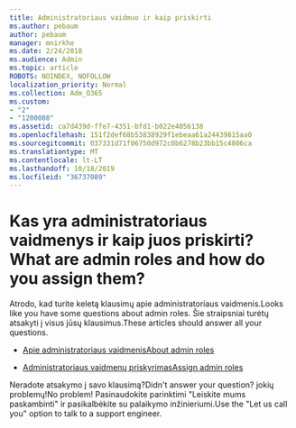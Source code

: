 ```yaml
---
title: Administratoriaus vaidmuo ir kaip priskirti
ms.author: pebaum
author: pebaum
manager: mnirkhe
ms.date: 2/24/2018
ms.audience: Admin
ms.topic: article
ROBOTS: NOINDEX, NOFOLLOW
localization_priority: Normal
ms.collection: Adm_O365
ms.custom:
- "2"
- "1200008"
ms.assetid: ca7d439d-ffe7-4351-bfd1-b022e4056138
ms.openlocfilehash: 151f2def68b53838929f1ebeaa61a24439815aa0
ms.sourcegitcommit: 037331d71f06750d972c0b6278b23bb15c4806ca
ms.translationtype: MT
ms.contentlocale: lt-LT
ms.lasthandoff: 10/18/2019
ms.locfileid: "36737089"
---
```

# <a name="what-are-admin-roles-and-how-do-you-assign-them"></a><span data-ttu-id="ccaf3-102">Kas yra administratoriaus vaidmenys ir kaip juos priskirti?</span><span class="sxs-lookup"><span data-stu-id="ccaf3-102">What are admin roles and how do you assign them?</span></span>

<span data-ttu-id="ccaf3-103">Atrodo, kad turite keletą klausimų apie administratoriaus vaidmenis.</span><span class="sxs-lookup"><span data-stu-id="ccaf3-103">Looks like you have some questions about admin roles.</span></span> <span data-ttu-id="ccaf3-104">Šie straipsniai turėtų atsakyti į visus jūsų klausimus.</span><span class="sxs-lookup"><span data-stu-id="ccaf3-104">These articles should answer all your questions.</span></span>
  
- [<span data-ttu-id="ccaf3-105">Apie administratoriaus vaidmenis</span><span class="sxs-lookup"><span data-stu-id="ccaf3-105">About admin roles</span></span>](https://docs.microsoft.com/office365/admin/add-users/about-admin-roles)

- [<span data-ttu-id="ccaf3-106">Administratoriaus vaidmenų priskyrimas</span><span class="sxs-lookup"><span data-stu-id="ccaf3-106">Assign admin roles</span></span>](https://docs.microsoft.com/office365/admin/add-users/assign-admin-roles)

<span data-ttu-id="ccaf3-107">Neradote atsakymo į savo klausimą?</span><span class="sxs-lookup"><span data-stu-id="ccaf3-107">Didn't answer your question?</span></span> <span data-ttu-id="ccaf3-108">jokių problemų!</span><span class="sxs-lookup"><span data-stu-id="ccaf3-108">No problem!</span></span> <span data-ttu-id="ccaf3-109">Pasinaudokite parinktimi "Leiskite mums paskambinti" ir pasikalbėkite su palaikymo inžinieriumi.</span><span class="sxs-lookup"><span data-stu-id="ccaf3-109">Use the "Let us call you" option to talk to a support engineer.</span></span>
  